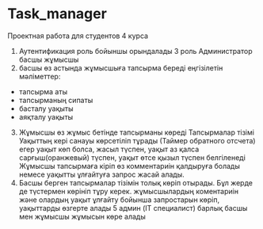 # Task_manager
Проектная работа для студентов 4 курса


1. Аутентификация роль бойыншы орындалады
3 роль
Администратор
басшы
жұмысшы
2. басшы өз астында жұмысшыға тапсырма береді
еңгізілетін мәліметтер:
- тапсырма аты
- тапсырманың сипаты
- басталу уақыты
- аяқталу уақыты
3. Жұмысшы өз жұмыс бетінде тапсырманы көреді
Тапсырмалар тізімі
Уақыттың кері санауы көрсетіліп тұрады  (Таймер обратного отсчета)
егер уақыт көп болса, жасыл түспен, уақыт аз қалса сарғыш(оранжевый) түспен, уақыт өтсе қызыл түспен белгіленеді
Жұмысшы тапсырмаға кіріп өз комментариін қалдыруға болады
немесе уақытты ұлғайтуға запрос жасай алады.
4. Басшы берген тапсырмалар тізімін толық көріп отырады. Бұл жерде де түстермен көрініп тұру керек. жұмысшылардың коментариін және олардың уақыт ұлғайту бойынша запростарын көріп, уақыттарды өзгерте алады
5 админ (IT специалист) барлық басшы мен жұмысшы жұмысын көре алады




